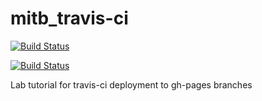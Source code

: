 mitb_travis-ci
==============

[![Build Status](https://travis-ci.org/andrewbeng89/mitb_travis-ci.png?branch=master)](https://travis-ci.org/andrewbeng89/mitb_travis-ci)

[![Build Status](https://drone.io/github.com/andrewbeng89/mitb_travis-ci/status.png)](https://drone.io/github.com/andrewbeng89/mitb_travis-ci/latest)

Lab tutorial for travis-ci deployment to gh-pages branches
